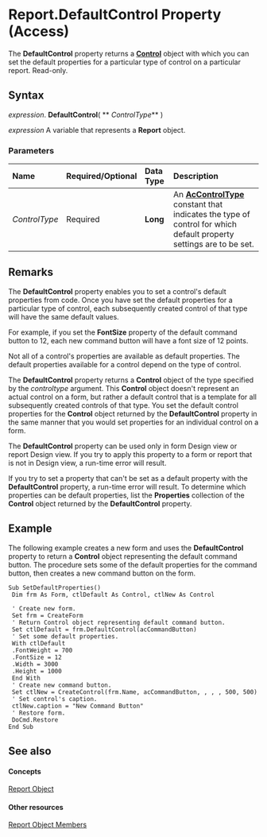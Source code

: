 
# Report.DefaultControl Property (Access)

The  **DefaultControl** property returns a **[Control](ce2362e5-4390-590e-06c0-6f27e8d988cd.md)** object with which you can set the default properties for a particular type of control on a particular report. Read-only.


## Syntax

 _expression_. **DefaultControl**( ** _ControlType_** )

 _expression_ A variable that represents a **Report** object.


### Parameters



|**Name**|**Required/Optional**|**Data Type**|**Description**|
|:-----|:-----|:-----|:-----|
| _ControlType_|Required|**Long**|An  **[AcControlType](562ecad2-5cb5-7624-8f5a-236f42bd0104.md)** constant that indicates the type of control for which default property settings are to be set.|

## Remarks

The  **DefaultControl** property enables you to set a control's default properties from code. Once you have set the default properties for a particular type of control, each subsequently created control of that type will have the same default values.

For example, if you set the  **FontSize** property of the default command button to 12, each new command button will have a font size of 12 points.

Not all of a control's properties are available as default properties. The default properties available for a control depend on the type of control.

The  **DefaultControl** property returns a **Control** object of the type specified by the _controltype_ argument. This **Control** object doesn't represent an actual control on a form, but rather a default control that is a template for all subsequently created controls of that type. You set the default control properties for the **Control** object returned by the **DefaultControl** property in the same manner that you would set properties for an individual control on a form.

The  **DefaultControl** property can be used only in form Design view or report Design view. If you try to apply this property to a form or report that is not in Design view, a run-time error will result.

If you try to set a property that can't be set as a default property with the  **DefaultControl** property, a run-time error will result. To determine which properties can be default properties, list the **Properties** collection of the **Control** object returned by the **DefaultControl** property.


## Example

The following example creates a new form and uses the  **DefaultControl** property to return a **Control** object representing the default command button. The procedure sets some of the default properties for the command button, then creates a new command button on the form.


```
Sub SetDefaultProperties() 
 Dim frm As Form, ctlDefault As Control, ctlNew As Control 
 
 ' Create new form. 
 Set frm = CreateForm 
 ' Return Control object representing default command button. 
 Set ctlDefault = frm.DefaultControl(acCommandButton) 
 ' Set some default properties. 
 With ctlDefault 
 .FontWeight = 700 
 .FontSize = 12 
 .Width = 3000 
 .Height = 1000 
 End With 
 ' Create new command button. 
 Set ctlNew = CreateControl(frm.Name, acCommandButton, , , , 500, 500) 
 ' Set control's caption. 
 ctlNew.caption = "New Command Button" 
 ' Restore form. 
 DoCmd.Restore 
End Sub
```


## See also


#### Concepts


[Report Object](6f77c1b4-a9ce-7caa-204c-fe0755c6f9df.md)
#### Other resources


[Report Object Members](73370a33-1ca0-da4d-9e36-88011bc2b93e.md)